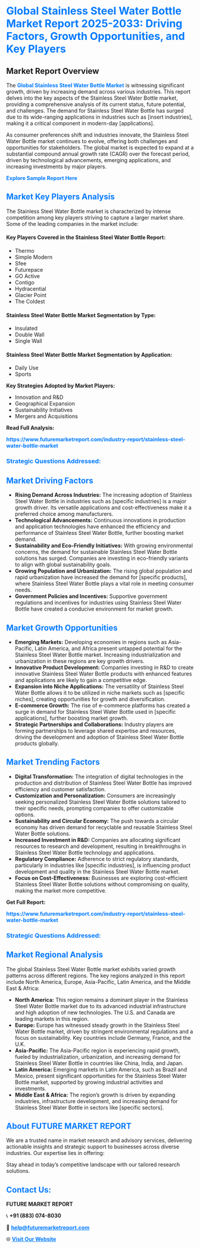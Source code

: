 <h1 style="color: #007BFF;">Global Stainless Steel Water Bottle Market Report 2025-2033: Driving Factors, Growth Opportunities, and Key Players</h1>

<section id="overview">
<h2>Market Report Overview</h2>
<p>The <a href="https://www.futuremarketreport.com/industry-report/stainless-steel-water-bottle-market" style="color: #007BFF; text-decoration: none;"><strong>Global Stainless Steel Water Bottle Market</strong></a> is witnessing significant growth, driven by increasing demand across various industries. This report delves into the key aspects of the Stainless Steel Water Bottle market, providing a comprehensive analysis of its current status, future potential, and challenges. The demand for Stainless Steel Water Bottle has surged due to its wide-ranging applications in industries such as [insert industries], making it a critical component in modern-day [applications].</p>
<p>As consumer preferences shift and industries innovate, the Stainless Steel Water Bottle market continues to evolve, offering both challenges and opportunities for stakeholders. The global market is expected to expand at a substantial compound annual growth rate (CAGR) over the forecast period, driven by technological advancements, emerging applications, and increasing investments by major players.</p>
</section>

<section id="overview">
<p><a href="https://www.futuremarketreport.com/request-sample/reportId=110062" style="color: #007BFF; text-decoration: none;"><strong>Explore Sample Report Here</strong></a></p>
</section>

<section id="key-players">
<h2 style="color: #007BFF;">Market Key Players Analysis</h2>
<p>The Stainless Steel Water Bottle market is characterized by intense competition among key players striving to capture a larger market share. Some of the leading companies in the market include:</p>
<h4>Key Players Covered in the Stainless Steel Water Bottle Report:</h4>
<ul><li>Thermo</li><li>Simple Modern</li><li>Sfee</li><li>Futurepace</li><li>GO Active</li><li>Contigo</li><li>Hydracential</li><li>Glacier Point</li><li>The Coldest</li></ul>
<h4>Stainless Steel Water Bottle Market Segmentation by Type:</h4>
<ul><li>Insulated</li><li>Double Wall</li><li>Single Wall</li></ul>

<h4>Stainless Steel Water Bottle Market Segmentation by Application:</h4>
<ul><li>Daily Use</li><li>Sports</li></ul>
<p><strong>Key Strategies Adopted by Market Players:</strong></p>
<ul>
<li>Innovation and R&D</li>
<li>Geographical Expansion</li>
<li>Sustainability Initiatives</li>
<li>Mergers and Acquisitions</li>
</ul>
</section>

<section>
<p><strong>Read Full Analysis: </strong></p><a href="https://www.futuremarketreport.com/industry-report/stainless-steel-water-bottle-market" style="color: #007BFF; text-decoration: none;"><strong>https://www.futuremarketreport.com/industry-report/stainless-steel-water-bottle-market</strong></a>
<h3 style="color: #007BFF;">Strategic Questions Addressed:</h3>
</section>

<section id="driving-factors">
<h2 style="color: #007BFF;">Market Driving Factors</h2>
<ul>
<li><strong>Rising Demand Across Industries:</strong> The increasing adoption of Stainless Steel Water Bottle in industries such as [specific industries] is a major growth driver. Its versatile applications and cost-effectiveness make it a preferred choice among manufacturers.</li>
<li><strong>Technological Advancements:</strong> Continuous innovations in production and application technologies have enhanced the efficiency and performance of Stainless Steel Water Bottle, further boosting market demand.</li>
<li><strong>Sustainability and Eco-Friendly Initiatives:</strong> With growing environmental concerns, the demand for sustainable Stainless Steel Water Bottle solutions has surged. Companies are investing in eco-friendly variants to align with global sustainability goals.</li>
<li><strong>Growing Population and Urbanization:</strong> The rising global population and rapid urbanization have increased the demand for [specific products], where Stainless Steel Water Bottle plays a vital role in meeting consumer needs.</li>
<li><strong>Government Policies and Incentives:</strong> Supportive government regulations and incentives for industries using Stainless Steel Water Bottle have created a conducive environment for market growth.</li>
</ul>
</section>

<section id="growth-opportunities">
<h2 style="color: #007BFF;">Market Growth Opportunities</h2>
<ul>
<li><strong>Emerging Markets:</strong> Developing economies in regions such as Asia-Pacific, Latin America, and Africa present untapped potential for the Stainless Steel Water Bottle market. Increasing industrialization and urbanization in these regions are key growth drivers.</li>
<li><strong>Innovative Product Development:</strong> Companies investing in R&D to create innovative Stainless Steel Water Bottle products with enhanced features and applications are likely to gain a competitive edge.</li>
<li><strong>Expansion into Niche Applications:</strong> The versatility of Stainless Steel Water Bottle allows it to be utilized in niche markets such as [specific niches], creating opportunities for growth and diversification.</li>
<li><strong>E-commerce Growth:</strong> The rise of e-commerce platforms has created a surge in demand for Stainless Steel Water Bottle used in [specific applications], further boosting market growth.</li>
<li><strong>Strategic Partnerships and Collaborations:</strong> Industry players are forming partnerships to leverage shared expertise and resources, driving the development and adoption of Stainless Steel Water Bottle products globally.</li>
</ul>
</section>

<section id="trending-factors">
<h2 style="color: #007BFF;">Market Trending Factors</h2>
<ul>
<li><strong>Digital Transformation:</strong> The integration of digital technologies in the production and distribution of Stainless Steel Water Bottle has improved efficiency and customer satisfaction.</li>
<li><strong>Customization and Personalization:</strong> Consumers are increasingly seeking personalized Stainless Steel Water Bottle solutions tailored to their specific needs, prompting companies to offer customizable options.</li>
<li><strong>Sustainability and Circular Economy:</strong> The push towards a circular economy has driven demand for recyclable and reusable Stainless Steel Water Bottle solutions.</li>
<li><strong>Increased Investment in R&D:</strong> Companies are allocating significant resources to research and development, resulting in breakthroughs in Stainless Steel Water Bottle technology and applications.</li>
<li><strong>Regulatory Compliance:</strong> Adherence to strict regulatory standards, particularly in industries like [specific industries], is influencing product development and quality in the Stainless Steel Water Bottle market.</li>
<li><strong>Focus on Cost-Effectiveness:</strong> Businesses are exploring cost-efficient Stainless Steel Water Bottle solutions without compromising on quality, making the market more competitive.</li>
</ul>
</section>

<section>
<p><strong>Get Full Report: </strong></p><a href="https://www.futuremarketreport.com/industry-report/stainless-steel-water-bottle-market" style="color: #007BFF; text-decoration: none;"><strong>https://www.futuremarketreport.com/industry-report/stainless-steel-water-bottle-market</strong></a>
<h3 style="color: #007BFF;">Strategic Questions Addressed:</h3>
</section>


<section id="regional-analysis">
<h2 style="color: #007BFF;">Market Regional Analysis</h2>
<p>The global Stainless Steel Water Bottle market exhibits varied growth patterns across different regions. The key regions analyzed in this report include North America, Europe, Asia-Pacific, Latin America, and the Middle East & Africa:</p>
<ul>
<li><strong>North America:</strong> This region remains a dominant player in the Stainless Steel Water Bottle market due to its advanced industrial infrastructure and high adoption of new technologies. The U.S. and Canada are leading markets in this region.</li>
<li><strong>Europe:</strong> Europe has witnessed steady growth in the Stainless Steel Water Bottle market, driven by stringent environmental regulations and a focus on sustainability. Key countries include Germany, France, and the U.K.</li>
<li><strong>Asia-Pacific:</strong> The Asia-Pacific region is experiencing rapid growth, fueled by industrialization, urbanization, and increasing demand for Stainless Steel Water Bottle in countries like China, India, and Japan.</li>
<li><strong>Latin America:</strong> Emerging markets in Latin America, such as Brazil and Mexico, present significant opportunities for the Stainless Steel Water Bottle market, supported by growing industrial activities and investments.</li>
<li><strong>Middle East & Africa:</strong> The region’s growth is driven by expanding industries, infrastructure development, and increasing demand for Stainless Steel Water Bottle in sectors like [specific sectors].</li>
</ul>
</section>

<footer>
<h2 style="color: #007BFF;">About FUTURE MARKET REPORT</h2>
<p>We are a trusted name in market research and advisory services, delivering actionable insights and strategic support to businesses across diverse industries. Our expertise lies in offering:</p>

<p>Stay ahead in today’s competitive landscape with our tailored research solutions.</p>

<h2 style="color: #007BFF;">Contact Us:</h2>
<p><strong>FUTURE MARKET REPORT</strong></p>
<p>📞 <strong>+91 (883) 074-8030</strong></p>
<p>📧 <strong><a href="mailto:help@futuremarketreport.com" style="color: #007BFF;">help@futuremarketreport.com</a></strong></p>
<p>🌐 <strong><a href="https://www.futuremarketreport.com/" style="color: #007BFF;">Visit Our Website</a></strong></p>
</footer>